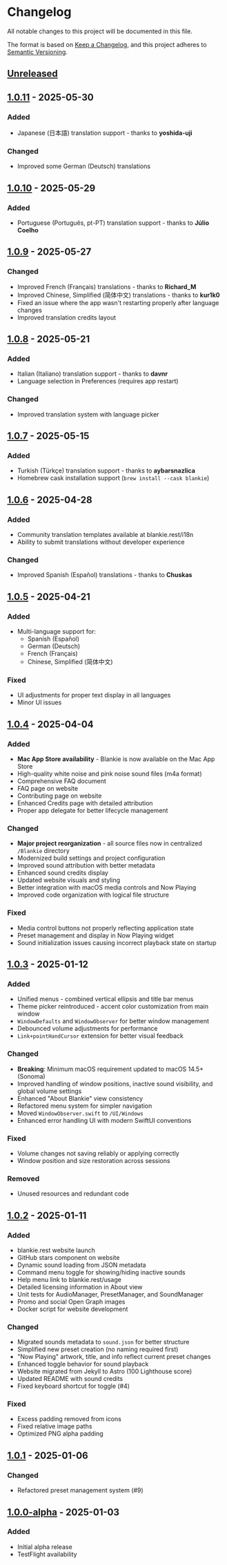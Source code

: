 # Changelog

All notable changes to this project will be documented in this file.

The format is based on [Keep a Changelog](https://keepachangelog.com/en/1.1.0/),
and this project adheres to [Semantic Versioning](https://semver.org/spec/v2.0.0.html).

## [Unreleased]

## [1.0.11] - 2025-05-30

### Added

- Japanese (日本語) translation support - thanks to **yoshida-uji**

### Changed

- Improved some German (Deutsch) translations

## [1.0.10] - 2025-05-29

### Added

- Portuguese (Português, pt-PT) translation support - thanks to **Júlio Coelho**

## [1.0.9] - 2025-05-27

### Changed

- Improved French (Français) translations - thanks to **Richard_M**
- Improved Chinese, Simplified (简体中文) translations - thanks to **kur1k0**
- Fixed an issue where the app wasn't restarting properly after language changes
- Improved translation credits layout

## [1.0.8] - 2025-05-21

### Added

- Italian (Italiano) translation support - thanks to **davnr**
- Language selection in Preferences (requires app restart)

### Changed

- Improved translation system with language picker

## [1.0.7] - 2025-05-15

### Added

- Turkish (Türkçe) translation support - thanks to **aybarsnazlica**
- Homebrew cask installation support (`brew install --cask blankie`)

## [1.0.6] - 2025-04-28

### Added

- Community translation templates available at blankie.rest/i18n
- Ability to submit translations without developer experience

### Changed

- Improved Spanish (Español) translations - thanks to **Chuskas**

## [1.0.5] - 2025-04-21

### Added

- Multi-language support for:
  - Spanish (Español)
  - German (Deutsch)
  - French (Français)
  - Chinese, Simplified (简体中文)

### Fixed

- UI adjustments for proper text display in all languages
- Minor UI issues

## [1.0.4] - 2025-04-04

### Added

- **Mac App Store availability** - Blankie is now available on the Mac App Store
- High-quality white noise and pink noise sound files (m4a format)
- Comprehensive FAQ document
- FAQ page on website
- Contributing page on website
- Enhanced Credits page with detailed attribution
- Proper app delegate for better lifecycle management

### Changed

- **Major project reorganization** - all source files now in centralized `/Blankie` directory
- Modernized build settings and project configuration
- Improved sound attribution with better metadata
- Enhanced sound credits display
- Updated website visuals and styling
- Better integration with macOS media controls and Now Playing
- Improved code organization with logical file structure

### Fixed

- Media control buttons not properly reflecting application state
- Preset management and display in Now Playing widget
- Sound initialization issues causing incorrect playback state on startup

## [1.0.3] - 2025-01-12

### Added

- Unified menus - combined vertical ellipsis and title bar menus
- Theme picker reintroduced - accent color customization from main window
- `WindowDefaults` and `WindowObserver` for better window management
- Debounced volume adjustments for performance
- `Link+pointHandCursor` extension for better visual feedback

### Changed

- **Breaking**: Minimum macOS requirement updated to macOS 14.5+ (Sonoma)
- Improved handling of window positions, inactive sound visibility, and global volume settings
- Enhanced "About Blankie" view consistency
- Refactored menu system for simpler navigation
- Moved `WindowObserver.swift` to `/UI/Windows`
- Enhanced error handling UI with modern SwiftUI conventions

### Fixed

- Volume changes not saving reliably or applying correctly
- Window position and size restoration across sessions

### Removed

- Unused resources and redundant code

## [1.0.2] - 2025-01-11

### Added

- blankie.rest website launch
- GitHub stars component on website
- Dynamic sound loading from JSON metadata
- Command menu toggle for showing/hiding inactive sounds
- Help menu link to blankie.rest/usage
- Detailed licensing information in About view
- Unit tests for AudioManager, PresetManager, and SoundManager
- Promo and social Open Graph images
- Docker script for website development

### Changed

- Migrated sounds metadata to `sound.json` for better structure
- Simplified new preset creation (no naming required first)
- "Now Playing" artwork, title, and info reflect current preset changes
- Enhanced toggle behavior for sound playback
- Website migrated from Jekyll to Astro (100 Lighthouse score)
- Updated README with sound credits
- Fixed keyboard shortcut for toggle (#4)

### Fixed

- Excess padding removed from icons
- Fixed relative image paths
- Optimized PNG alpha padding

## [1.0.1] - 2025-01-06

### Changed

- Refactored preset management system (#9)

## [1.0.0-alpha] - 2025-01-03

### Added

- Initial alpha release
- TestFlight availability

[Unreleased]: https://github.com/codybrom/blankie/compare/v1.0.10...HEAD
[1.0.11]: https://github.com/codybrom/blankie/compare/v1.0.10...v1.0.11
[1.0.10]: https://github.com/codybrom/blankie/compare/v1.0.9...v1.0.10
[1.0.9]: https://github.com/codybrom/blankie/compare/v1.0.8...v1.0.9
[1.0.8]: https://github.com/codybrom/blankie/compare/v1.0.7...v1.0.8
[1.0.7]: https://github.com/codybrom/blankie/compare/v1.0.6...v1.0.7
[1.0.6]: https://github.com/codybrom/blankie/compare/v1.0.5...v1.0.6
[1.0.5]: https://github.com/codybrom/blankie/compare/v1.0.4...v1.0.5
[1.0.4]: https://github.com/codybrom/blankie/compare/v1.0.3...v1.0.4
[1.0.3]: https://github.com/codybrom/blankie/compare/v1.0.2...v1.0.3
[1.0.2]: https://github.com/codybrom/blankie/compare/v1.0.1...v1.0.2
[1.0.1]: https://github.com/codybrom/blankie/compare/v1.0.0-alpha...v1.0.1
[1.0.0-alpha]: https://github.com/codybrom/blankie/releases/tag/v1.0.0-alpha

